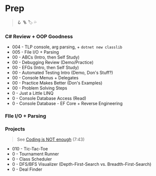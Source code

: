 # Prep

> :hook: :ladder: :label: :sweat_drops:

### C# Review + OOP Goodness

- 004 - TLP console, arg parsing, + `dotnet new classlib`
- 005 - File I/O + Parsing
- 00 - ABCs (Intro, then Self Study)
- 00 - Debugging Review (Demo/Practice)
- 00 - EFGs (Intro, then Self Study)
- 00 - Automated Testing Intro (Demo, Don's Stuff?)
- 00 - Console Menus + Delegates
- 00 - Practice Makes Better (Don's Examples)
- 00 - Problem Solving Steps
- 0 - Just a Little LINQ
- 0 - Console Database Access (Read)
- 0 - Console Database - EF Core + Reverse Engineering

### FIle I/O + Parsing

### Projects

> See [Coding is NOT enough](https://youtu.be/0zRC8GD6ZMU?si=mI8DpWhah5HDZwwM) (7:43)

- 010 - Tic-Tac-Toe
- 0 - Tournament Runner
- 0 - Class Scheduler
- 0 - DFS/BFS Visualizer (Depth-First-Search vs. Breadth-First-Search)
- 0 - Deal Finder